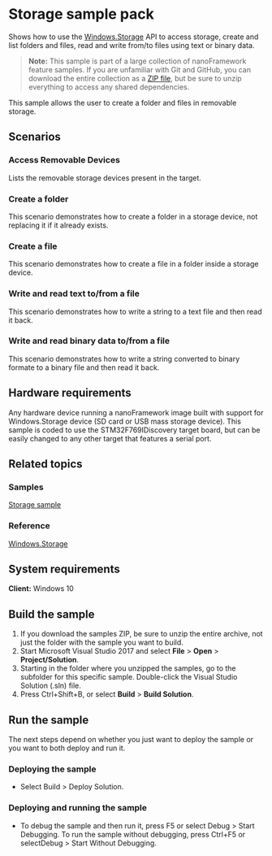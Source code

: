 # Storage sample pack

Shows how to use the [Windows.Storage](http://docs.nanoframework.net/api/Windows.Storage.html) API to access storage, create and list folders and files, read and write from/to files using text or binary data.

> **Note:** This sample is part of a large collection of nanoFramework feature samples.
> If you are unfamiliar with Git and GitHub, you can download the entire collection as a
> [ZIP file](https://github.com/nanoframework/Samples/archive/master.zip), but be
> sure to unzip everything to access any shared dependencies.
<!-- For more info on working with the ZIP file, 
> the samples collection, and GitHub, see [Get the UWP samples from GitHub](https://aka.ms/ovu2uq). 
> For more samples, see the [Samples portal](https://aka.ms/winsamples) on the Windows Dev Center.  -->

This sample allows the user to create a folder and files in removable storage.

## Scenarios

### Access Removable Devices

Lists the removable storage devices present in the target.

### Create a folder

This scenario demonstrates how to create a folder in a storage device, not replacing it if it already exists.

### Create a file

This scenario demonstrates how to create a file in a folder inside a storage device.

### Write and read text to/from a file

This scenario demonstrates how to write a string to a text file and then read it back.

### Write and read binary data to/from a file

This scenario demonstrates how to write a string converted to binary formate to a binary file and then read it back.

## Hardware requirements

Any hardware device running a nanoFramework image built with support for Windows.Storage device (SD card or USB mass storage device).
This sample is coded to use the STM32F769IDiscovery target board, but can be easily changed to any other target that features a serial port.

## Related topics

### Samples

[Storage sample](/Storage)

### Reference

[Windows.Storage](http://docs.nanoframework.net/api/Windows.Storage.html)

<!-- [nanoFramework app samples]() -->

## System requirements

**Client:** Windows 10

## Build the sample

1. If you download the samples ZIP, be sure to unzip the entire archive, not just the folder with the sample you want to build. 
2. Start Microsoft Visual Studio 2017 and select **File** \> **Open** \> **Project/Solution**.
3. Starting in the folder where you unzipped the samples, go to the subfolder for this specific sample. Double-click the Visual Studio Solution (.sln) file.
4. Press Ctrl+Shift+B, or select **Build** \> **Build Solution**.

## Run the sample

The next steps depend on whether you just want to deploy the sample or you want to both deploy and run it.

### Deploying the sample

- Select Build > Deploy Solution.

### Deploying and running the sample

- To debug the sample and then run it, press F5 or select Debug >  Start Debugging. To run the sample without debugging, press Ctrl+F5 or selectDebug > Start Without Debugging.
